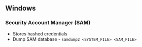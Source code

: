 ## Windows
### Security Account Manager (SAM)
* Stores hashed credentials
* Dump SAM database - `samdump2 <SYSTEM_FILE> <SAM_FILE>`